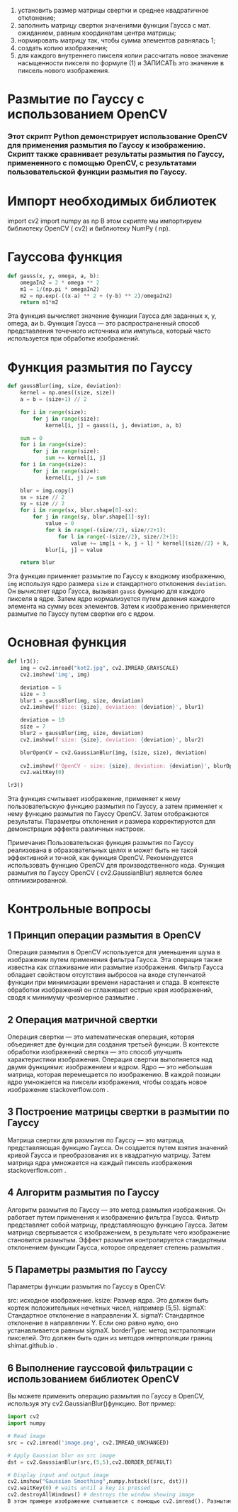 1. установить размер матрицы свертки и среднее квадратичное
отклонение;
2. заполнить матрицу свертки значениями функции Гаусса с мат.
ожиданием, равным координатам центра матрицы;
3. нормировать матрицу так, чтобы сумма элементов равнялась 1;
4. создать копию изображения;
5.  для каждого внутреннего пикселя копии рассчитать новое значение
насыщенности пикселя по формуле (1) и ЗАПИСАТЬ это значение в пиксель
нового изображения.

# Размытие по Гауссу с использованием OpenCV
### Этот скрипт Python демонстрирует использование OpenCV для применения размытия по Гауссу к изображению. Скрипт также сравнивает результаты размытия по Гауссу, примененного с помощью OpenCV, с результатами пользовательской функции размытия по Гауссу.

# Импорт необходимых библиотек
import cv2
import numpy as np
В этом скрипте мы импортируем библиотеку OpenCV ( cv2) и библиотеку NumPy ( np).

# Гауссова функция
```python
def gauss(x, y, omega, a, b):
    omegaIn2 = 2 * omega ** 2
    m1 = 1/(np.pi * omegaIn2)
    m2 = np.exp(-((x-a) ** 2 + (y-b) ** 2)/omegaIn2)
    return m1*m2
```
Эта функция вычисляет значение функции Гаусса для заданных x, y, omega, aи b. Функция Гаусса — это распространенный способ представления точечного источника или импульса, который часто используется при обработке изображений.

# Функция размытия по Гауссу
```python
def gaussBlur(img, size, deviation):
    kernel = np.ones((size, size))
    a = b = (size+1) // 2

    for i in range(size):
        for j in range(size):
            kernel[i, j] = gauss(i, j, deviation, a, b)

    sum = 0
    for i in range(size):
        for j in range(size):
            sum += kernel[i, j]
    for i in range(size):
        for j in range(size):
            kernel[i, j] /= sum

    blur = img.copy()
    sx = size // 2
    sy = size // 2
    for i in range(sx, blur.shape[0]-sx):
        for j in range(sy, blur.shape[1]-sy):
            value = 0
            for k in range(-(size//2), size//2+1):
                for l in range(-(size//2), size//2+1):
                    value += img[i + k, j + l] * kernel[(size//2) + k,  (size//2) + l]
            blur[i, j] = value

    return blur
```

Эта функция применяет размытие по Гауссу к входному изображению, `img` используя ядро  размера `size` и стандартного отклонения `deviation`. Он вычисляет ядро Гаусса, вызывая `gauss` функцию для каждого пикселя в ядре. Затем ядро нормализуется путем деления каждого элемента на сумму всех элементов. Затем к изображению применяется размытие по Гауссу путем свертки его с ядром.

# Основная функция
```python
def lr3():
    img = cv2.imread("kot2.jpg", cv2.IMREAD_GRAYSCALE)
    cv2.imshow('img', img)

    deviation = 5
    size = 3
    blur1 = gaussBlur(img, size, deviation)
    cv2.imshow(f'size: {size}, deviation: {deviation}', blur1)

    deviation = 10
    size = 7
    blur2 = gaussBlur(img, size, deviation)
    cv2.imshow(f'size: {size}, deviation: {deviation}', blur2)

    blurOpenCV = cv2.GaussianBlur(img, (size, size), deviation)
        
    cv2.imshow(f'OpenCV - size: {size}, deviation: {deviation}', blurOpenCV)
    cv2.waitKey(0)

lr3()
```
Эта функция считывает изображение, применяет к нему пользовательскую функцию размытия по Гауссу, а затем применяет к нему функцию размытия по Гауссу OpenCV. Затем отображаются результаты. Параметры отклонения и размера корректируются для демонстрации эффекта различных настроек.

Примечания
Пользовательская функция размытия по Гауссу реализована в образовательных целях и может быть не такой эффективной и точной, как функция OpenCV. Рекомендуется использовать функцию OpenCV для производственного кода. Функция размытия по Гауссу OpenCV ( cv2.GaussianBlur) является более оптимизированной.

# Контрольные вопросы

## 1 Принцип операции размытия в OpenCV

Операция размытия в OpenCV используется для уменьшения шума в изображении путем применения фильтра Гаусса. Эта операция также известна как сглаживание или размытие изображения. Фильтр Гаусса обладает свойством отсутствия выбросов на входе ступенчатой ​​функции при минимизации времени нарастания и спада. В контексте обработки изображений он сглаживает острые края изображений, сводя к минимуму чрезмерное размытие .

## 2 Операция матричной свертки
Операция свертки — это математическая операция, которая объединяет две функции для создания третьей функции. В контексте обработки изображений свертка — это способ улучшить характеристики изображения. Операция свертки выполняется над двумя функциями: изображением и ядром. Ядро — это небольшая матрица, которая перемещается по изображению. В каждой позиции ядро ​​умножается на пиксели изображения, чтобы создать новое изображение stackoverflow.com .

## 3 Построение матрицы свертки в размытии по Гауссу
Матрица свертки для размытия по Гауссу — это матрица, представляющая функцию Гаусса. Он создается путем взятия значений кривой Гаусса и преобразования их в квадратную матрицу. Затем матрица ядра умножается на каждый пиксель изображения stackoverflow.com .

## 4 Алгоритм размытия по Гауссу
Алгоритм размытия по Гауссу — это метод размытия изображения. Он работает путем применения к изображению фильтра Гаусса. Фильтр представляет собой матрицу, представляющую функцию Гаусса. Затем матрица свертывается с изображением, в результате чего изображение становится размытым. Эффект размытия контролируется стандартным отклонением функции Гаусса, которое определяет степень размытия .

## 5 Параметры размытия по Гауссу
Параметры функции размытия по Гауссу в OpenCV:

src: исходное изображение.
ksize: Размер ядра. Это должен быть кортеж положительных нечетных чисел, например (5,5).
sigmaX: Стандартное отклонение в направлении X.
sigmaY: Стандартное отклонение в направлении Y. Если оно равно нулю, оно устанавливается равным sigmaX.
borderType: метод экстраполяции пикселей. Это должен быть один из методов интерполяции границ shimat.github.io .

## 6 Выполнение гауссовой фильтрации с использованием библиотек OpenCV
Вы можете применить операцию размытия по Гауссу в OpenCV, используя эту cv2.GaussianBlur()функцию. Вот пример:
```python
import cv2
import numpy

# Read image
src = cv2.imread('image.png', cv2.IMREAD_UNCHANGED)

# Apply Gaussian blur on src image
dst = cv2.GaussianBlur(src,(5,5),cv2.BORDER_DEFAULT)

# Display input and output image
cv2.imshow("Gaussian Smoothing",numpy.hstack((src, dst)))
cv2.waitKey(0) # waits until a key is pressed
cv2.destroyAllWindows() # destroys the window showing image
В этом примере изображение считывается с помощью cv2.imread(). Размытие по Гауссу применяется с помощью cv2.GaussianBlur(), с размером ядра (5,5). Затем изображение отображается с помощью cv2.imshow()
```
